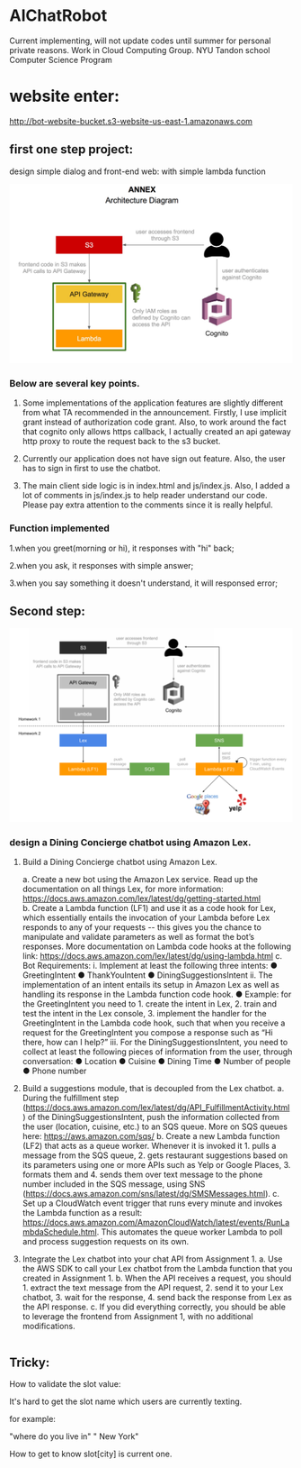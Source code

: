 # AIChatRobot
Current implementing, will not update codes until summer for personal private reasons.
Work in Cloud Computing Group.
NYU Tandon school Computer Science Program


# website enter:
http://bot-website-bucket.s3-website-us-east-1.amazonaws.com


## first one step project:
design simple dialog and front-end web:
with simple lambda function

![](img/image1.png)

### Below are several key points. 
1. Some implementations of the application features are slightly different from what TA recommended in the announcement. Firstly, I use implicit grant instead of authorization code grant. Also, to work around the fact that cognito only allows https callback, I actually created an api gateway http proxy to route the request back to the s3 bucket. 

2. Currently our application does not have sign out feature. Also, the user has to sign in first to use the chatbot.

3. The main client side logic is in index.html and js/index.js. Also, I added a lot of comments in js/index.js to help reader understand our code. Please pay extra attention to the comments since it is really helpful. 
### Function implemented
1.when you greet(morning or hi), it responses with "hi" back;

2.when you ask, it responses with simple answer;

3.when you say something it doesn't understand, it will responsed error;


## Second step:
![](img/image2.png)
### design a Dining Concierge chatbot using Amazon Lex.
1.	Build a Dining Concierge chatbot using Amazon Lex.

	a.	Create a new bot using the Amazon Lex service. Read up the documentation on all things Lex, for more information: https://docs.aws.amazon.com/lex/latest/dg/getting-started.html  
	b.	Create a Lambda function (LF1) and use it as a code hook for Lex, which essentially entails the invocation of your Lambda before Lex responds to any of your requests -- this gives you the chance to manipulate and validate parameters as well as format the bot’s responses. More documentation on Lambda code hooks at the following link: https://docs.aws.amazon.com/lex/latest/dg/using-lambda.html 
	c.	Bot Requirements:
		i.	Implement at least the following three intents:
		●	GreetingIntent
		●	ThankYouIntent
		●	DiningSuggestionsIntent
		ii.	The implementation of an intent entails its setup in Amazon Lex as well as handling its response in the Lambda function code hook.
		●	Example: for the GreetingIntent you need to 1. create the intent in Lex, 2. train and test the intent in the Lex console, 3. implement the handler for the GreetingIntent in the Lambda code hook, such that when you receive a request for the GreetingIntent you compose a response such as “Hi there, how can I help?”
		iii.	For the DiningSuggestionsIntent, you need to collect at least the following pieces of information from the user, through conversation:
		●	Location
		●	Cuisine
		●	Dining Time
		●	Number of people
		●	Phone number
2.	Build a suggestions module, that is decoupled from the Lex chatbot.
	a.	During the fulfillment step (https://docs.aws.amazon.com/lex/latest/dg/API_FulfillmentActivity.html) of the DiningSuggestionsIntent, push the information collected from the user (location, cuisine, etc.) to an SQS queue. More on SQS queues here: https://aws.amazon.com/sqs/
	b.	Create a new Lambda function (LF2) that acts as a queue worker. Whenever it is invoked it 
		1. pulls a message from the SQS queue,
		2. gets restaurant suggestions based on its parameters using one or more APIs such as Yelp or Google Places, 
		3. formats them and 
		4. sends them over text message to the phone number included in the SQS message, using SNS (https://docs.aws.amazon.com/sns/latest/dg/SMSMessages.html).
	c.	Set up a CloudWatch event trigger that runs every minute and invokes the Lambda function as a result: https://docs.aws.amazon.com/AmazonCloudWatch/latest/events/RunLambdaSchedule.html. This automates the queue worker Lambda to poll and process suggestion requests on its own.
3.	Integrate the Lex chatbot into your chat API from Assignment 1.
	a.	Use the AWS SDK to call your Lex chatbot from the Lambda function that you created in Assignment 1.
	b.	When the API receives a request, you should 
		1. extract the text message from the API request,
		2. send it to your Lex chatbot, 
		3. wait for the response,
		4. send back the response from Lex as the API response.
	c.	If you did everything correctly, you should be able to leverage the frontend from Assignment 1, with no additional modifications.
	```
## Tricky:

How to validate the slot value:

It's hard to get the slot name which users are currently texting.

for example:

"where do you live in" " New York"

How to get to know slot[city] is current one.
	




